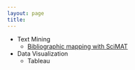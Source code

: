 ```yaml
---
layout: page
title:
---
```

+ Text Mining
  + [Bibliographic mapping with SciMAT](https://sci2s.ugr.es/scimat/)
+ Data Visualization
  + Tableau
